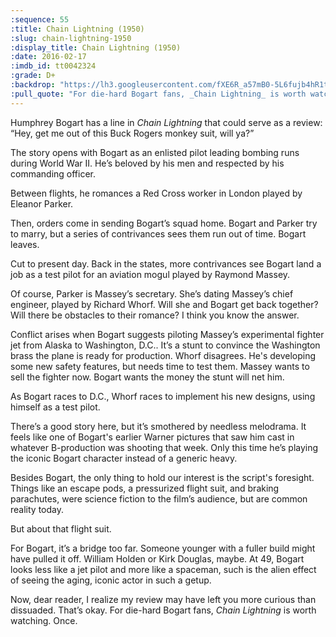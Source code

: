 ```yaml
---
:sequence: 55
:title: Chain Lightning (1950)
:slug: chain-lightning-1950
:display_title: Chain Lightning (1950)
:date: 2016-02-17
:imdb_id: tt0042324
:grade: D+
:backdrop: "https://lh3.googleusercontent.com/fXE6R_a57mB0-5L6fujb4hR1tEKUQ9FdNVRfjfmNjtwHrQHXAm5QJ8MOKSyLkERibOmdMlUcLRcv=w1000-rj"
:pull_quote: "For die-hard Bogart fans, _Chain Lightning_ is worth watching. Once."
---
```


Humphrey Bogart has a line in _Chain Lightning_ that could serve as a review: “Hey, get me out of this Buck Rogers monkey suit, will ya?”

The story opens with Bogart as an enlisted pilot leading bombing runs during World War II. He’s beloved by his men and respected by his commanding officer.

Between flights, he romances a Red Cross worker in London played by Eleanor Parker.

Then, orders come in sending Bogart’s squad home. Bogart and Parker try to marry, but a series of contrivances sees them run out of time. Bogart leaves.

Cut to present day. Back in the states, more contrivances see Bogart land a job as a test pilot for an aviation mogul played by Raymond Massey.

Of course, Parker is Massey’s secretary. She’s dating Massey’s chief engineer, played by Richard Whorf. Will she and Bogart get back together? Will there be obstacles to their romance? I think you know the answer.

Conflict arises when Bogart suggests piloting Massey’s experimental fighter jet from Alaska to Washington, D.C.. It’s a stunt to convince the Washington brass the plane is ready for production. Whorf disagrees. He's developing some new safety features, but needs time to test them. Massey wants to sell the fighter now. Bogart wants the money the stunt will net him.

As Bogart races to D.C., Whorf races to implement his new designs, using himself as a test pilot.

There’s a good story here, but it’s smothered by needless melodrama. It feels like one of Bogart's earlier Warner pictures that saw him cast in whatever B-production was shooting that week. Only this time he’s playing the iconic Bogart character instead of a generic heavy.

Besides Bogart, the only thing to hold our interest is the script's foresight. Things like an escape pods, a pressurized flight suit, and braking parachutes, were science fiction to the film’s audience, but are common reality today.

But about that flight suit.

For Bogart, it’s a bridge too far. Someone younger with a fuller build might have pulled it off. William Holden or Kirk Douglas, maybe. At 49, Bogart looks less like a jet pilot and more like a spaceman, such is the alien effect of seeing the aging, iconic actor in such a getup.

Now, dear reader, I realize my review may have left you more curious than dissuaded. That’s okay. For die-hard Bogart fans, _Chain Lightning_ is worth watching. Once.
